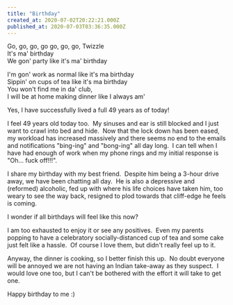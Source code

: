 ```yaml
---
title: "Birthday"
created_at: 2020-07-02T20:22:21.000Z
published_at: 2020-07-03T03:36:35.000Z
---
```

Go, go, go, go go, go, go, Twizzle  
It's ma' birthday  
We gon' party like it's ma' birthday

I'm gon' work as normal like it's ma birthday  
Sippin' on cups of tea like it's ma birthday  
You won't find me in da' club,  
I will be at home making dinner like I always am'

Yes, I have successfully lived a full 49 years as of today!

I feel 49 years old today too.  My sinuses and ear is still blocked and I just want to crawl into bed and hide.  Now that the lock down has been eased, my workload has increased massively and there seems no end to the emails and notifications "bing-ing" and "bong-ing" all day long.  I can tell when I have had enough of work when my phone rings and my initial response is "Oh... fuck off!!!".

I share my birthday with my best friend.  Despite him being a 3-hour drive away, we have been chatting all day.  He is also a depressive and (reformed) alcoholic, fed up with where his life choices have taken him, too weary to see the way back, resigned to plod towards that cliff-edge he feels is coming.

I wonder if all birthdays will feel like this now?

I am too exhausted to enjoy it or see any positives.  Even my parents popping to have a celebratory socially-distanced cup of tea and some cake just felt like a hassle.  Of course I love them, but didn't really feel up to it.

Anyway, the dinner is cooking, so I better finish this up.  No doubt everyone will be annoyed we are not having an Indian take-away as they suspect.  I would love one too, but I can't be bothered with the effort it will take to get one.

Happy birthday to me :)
